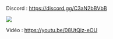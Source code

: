 Discord : https://discord.gg/C3aN2bBVbB

<img src="https://i.imgur.com/zORI9KS.png">

Vidéo : https://youtu.be/08UtQiz-eOU
